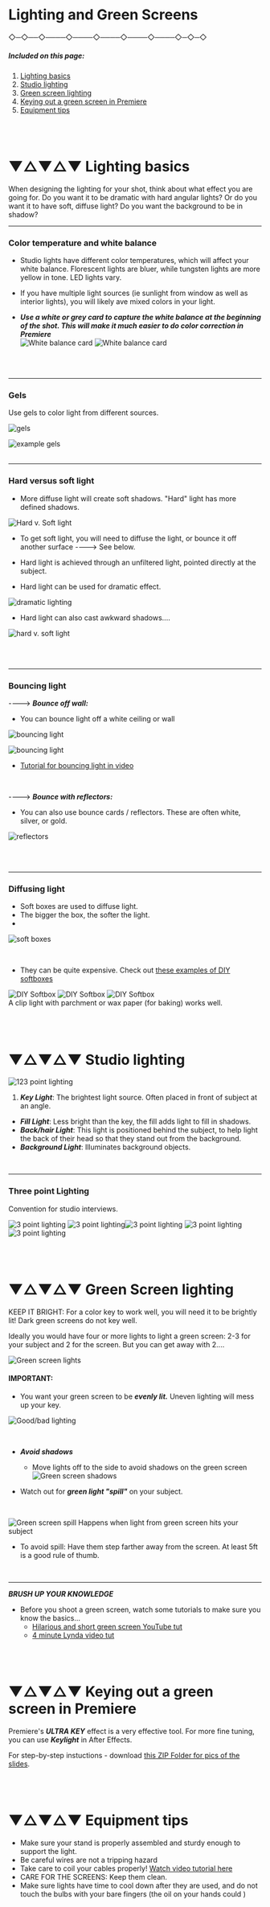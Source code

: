 # Lighting and Green Screens

 ◇─◇──◇────◇────◇────◇────◇────◇─◇─◇
<br>

##### Included on this page:

1. [Lighting basics](#-lighting-basics)
2. [Studio lighting](#-studio-lighting)
3. [Green screen lighting](#-green-screen-lighting)
4. [Keying out a green screen in Premiere](#-keying-out-a-green-screen-in-premiere)
5. [Equipment tips](#-equipment-tips)

<br>
<br>


# ▼△▼△▼ Lighting basics

When designing the lighting for your shot, think about what effect you are going for. Do you want it to be dramatic with hard angular lights? Or do you want it to have soft, diffuse light? Do you want the background to be in shadow?

---


### Color temperature and white balance

* Studio lights have different color temperatures, which will affect your white balance. Florescent lights are bluer, while tungsten lights are more yellow in tone. LED lights vary.

* If you have multiple light sources (ie sunlight from window as well as interior lights), you will likely ave mixed colors in your light.


* ***Use a white or grey card to capture the white balance at the beginning of the shot. This will make it much easier to do color correction in Premiere*** <br> ![White balance card](assets/white-balance-card.jpg)
![White balance card](assets/white-balance-card_2.jpg)

<br>
<br>

---

### Gels

Use gels to color light from different sources.

![gels](assets/gels.jpg)

![example gels](assets/example_gels.png)
<br>
<br>

---
### Hard versus soft light

* More diffuse light will create soft shadows. "Hard" light has more defined shadows.

![Hard v. Soft light](assets/hard-soft-light.png)

* To get soft light, you will need to diffuse the light, or bounce it off another surface ----> See below.

* Hard light is achieved through an unfiltered light, pointed directly at the subject.

* Hard light can be used for dramatic effect.

![dramatic lighting](assets/dramatic.jpeg)

* Hard light can also cast awkward shadows....

![hard v. soft light](assets/soft_hard_light.jpg)

<br>
<br>

---

### Bouncing light
----> ***Bounce off wall:***
* You can bounce light off a white ceiling or wall

![bouncing light](assets/bounce-light-diagram.jpg)

![bouncing light](assets/bouncing-light.png)


* [Tutorial for bouncing light in video](https://youtu.be/GWr3dsxMXhQ)

<br>

----> ***Bounce with reflectors:***
* You can also use bounce cards / reflectors. These are often white, silver, or gold.

![reflectors](assets/bounce-cards.jpg)

<br>
<br>

---

### Diffusing light

* Soft boxes are used to diffuse light.
* The bigger the box, the softer the light.
*
![soft boxes](assets/softboxes.jpg)

<br>

* They can be quite expensive. Check out [these examples of DIY softboxes](https://www.diyphotography.net/how-to-build-24-diy-softboxes/)


![DIY Softbox](assets/softbox-DIY_2.jpg) ![DIY Softbox](assets/softbox-DIY_0.jpg) ![DIY Softbox](assets/softbox-DIY_1.jpg) <br>
A clip light with parchment or wax paper (for baking) works well.

<br>
<br>

# ▼△▼△▼ Studio lighting

![123 point lighting](assets/123-point-lighting-diagram.png)


1. ***Key Light***: The brightest light source. Often placed in front of subject at an angle.
* ***Fill Light***: Less bright than the key, the fill adds light to fill in shadows.
* ***Back/hair Light***: This light is positioned behind the subject, to help light the back of their head so that they stand out from the background.
* ***Background Light***: Illuminates background objects.

<br>

---

### Three point Lighting

Convention for studio interviews.

![3 point lighting](assets/three-point-lighting-diagram.gif) ![3 point lighting](assets/example-3-point.png)![3 point lighting](assets/example-3-point_2.png) ![3 point lighting](assets/example-3-point_3.jpg)![3 point lighting](assets/example-3-point_4.jpg)


<br>
<br>


# ▼△▼△▼ Green Screen lighting


KEEP IT BRIGHT: For a color key to work well, you will need it to be brightly lit! Dark green screens do not key well.


Ideally you would have four or more lights to light a green screen: 2-3 for your subject and 2 for the screen. But you can get away with 2....


![Green screen lights](assets/green-screen-lighting_1.jpg)



#### IMPORTANT:

* You want your green screen to be ***evenly lit.*** Uneven lighting will mess up your key.

![Good/bad lighting](assets/green-screen-even-light.png)

<br>

* ***Avoid shadows***
  * Move lights off to the side to avoid shadows on the green screen
![Green screen shadows](assets/green-screen-shadows.png)

* Watch out for ***green light "spill"*** on your subject.

<br>


![Green screen spill](assets/Green-spill_2.jpeg) Happens when light from green screen hits your subject

  * To avoid spill: Have them step farther away from the screen. At least 5ft is a good rule of thumb.

<br>

---

***BRUSH UP YOUR KNOWLEDGE***

* Before you shoot a green screen, watch some tutorials to make sure you know the basics...
  * [Hilarious and short green screen YouTube tut](https://www.youtube.com/watch?v=uJUvFXwClSk)
  * [4 minute Lynda video tut](https://www.youtube.com/watch?v=wD5Z822aT5U)


<br>
<br>

# ▼△▼△▼ Keying out a green screen in Premiere

Premiere's ***ULTRA KEY*** effect is a very effective tool. For more fine tuning, you can use ***Keylight*** in After Effects.

For step-by-step instuctions - download [this ZIP Folder for pics of the slides](greenScreenKey-premiere-AE.zip).




<br>
<br>

# ▼△▼△▼ Equipment tips

* Make sure your stand is properly assembled and sturdy enough to support the light.
* Be careful wires are not a tripping hazard
* Take care to coil your cables properly! [Watch video tutorial here](https://www.youtube.com/watch?v=cpuutP6Df84)
* CARE FOR THE SCREENS: Keep them clean.
* Make sure lights have time to cool down after they are used, and do not touch the bulbs with your bare fingers (the oil on your hands could )
